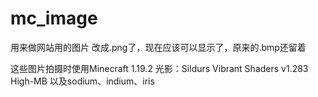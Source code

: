 # mc_image
用来做网站用的图片
改成.png了，现在应该可以显示了，原来的.bmp还留着

这些图片拍摄时使用Minecraft 1.19.2
光影：Sildurs Vibrant Shaders v1.283 High-MB
以及sodium、indium、iris
